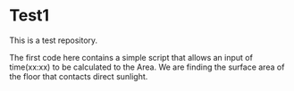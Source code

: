 # Test1
This is a test repository.

The first code here contains a simple script that allows an input of time(xx:xx) to be calculated to the Area.
We are finding the surface area of the floor that contacts direct sunlight. 
